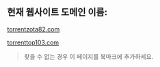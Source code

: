 ## 현재 웹사이트 도메인 이름:

[torrentzota82.com](https://torrentzota82.com)

[torrenttop103.com](https://torrenttop103.com)


> 찾을 수 없는 경우 이 페이지를 북마크에 추가하세요.
